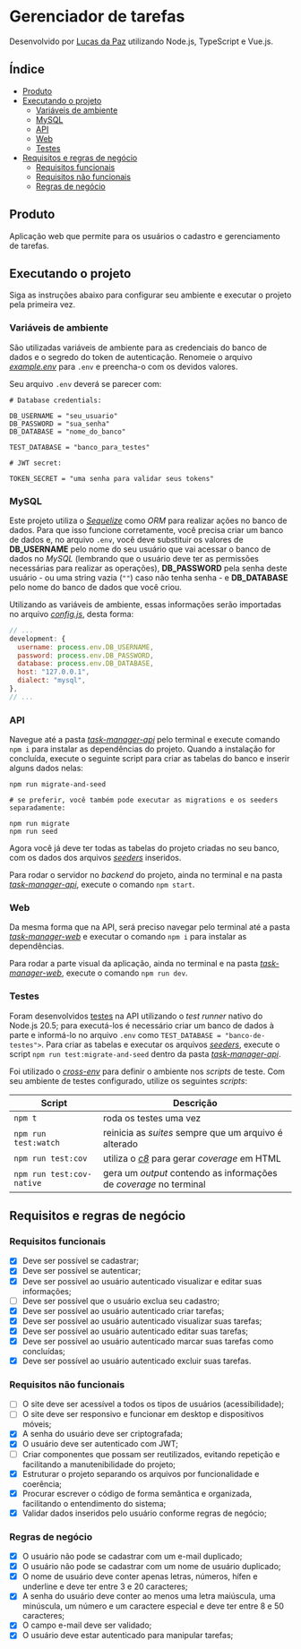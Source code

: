 # Gerenciador de tarefas

Desenvolvido por [Lucas da Paz](https://www.linkedin.com/in/xlucaspx/) utilizando Node.js, TypeScript e Vue.js.

## Índice

- [Produto](#produto)
- [Executando o projeto](#executando-o-projeto)
  - [Variáveis de ambiente](#variáveis-de-ambiente)
  - [MySQL](#mysql)
  - [API](#api)
  - [Web](#web)
  - [Testes](#testes)
- [Requisitos e regras de negócio](#requisitos-e-regras-de-negócio)
  - [Requisitos funcionais](#requisitos-funcionais)
  - [Requisitos não funcionais](#requisitos-não-funcionais)
  - [Regras de negócio](#regras-de-negócio)

## Produto

Aplicação web que permite para os usuários o cadastro e gerenciamento de tarefas.

## Executando o projeto

Siga as instruções abaixo para configurar seu ambiente e executar o projeto pela primeira vez.

### Variáveis de ambiente

São utilizadas variáveis de ambiente para as credenciais do banco de dados e o segredo do token de autenticação. Renomeie o arquivo [_example.env_](./task-manager-api/example.env) para `.env` e preencha-o com os devidos valores.

Seu arquivo `.env` deverá se parecer com:

```env
# Database credentials:

DB_USERNAME = "seu_usuario"
DB_PASSWORD = "sua_senha"
DB_DATABASE = "nome_do_banco"

TEST_DATABASE = "banco_para_testes"

# JWT secret:

TOKEN_SECRET = "uma senha para validar seus tokens"
```

### MySQL

Este projeto utiliza o [_Sequelize_](https://sequelize.org/) como _ORM_ para realizar ações no banco de dados. Para que isso funcione corretamente, você precisa criar um banco de dados e, no arquivo `.env`, você deve substituir os valores de **DB_USERNAME** pelo nome do seu usuário que vai acessar o banco de dados no _MySQL_ (lembrando que o usuário deve ter as permissões necessárias para realizar as operações), **DB_PASSWORD** pela senha deste usuário - ou uma string vazia (`""`) caso não tenha senha - e **DB_DATABASE** pelo nome do banco de dados que você criou.

Utilizando as variáveis de ambiente, essas informações serão importadas no arquivo [_config.js_](./task-manager-api/config/config.js), desta forma:

```js
// ...
development: {
  username: process.env.DB_USERNAME,
  password: process.env.DB_PASSWORD,
  database: process.env.DB_DATABASE,
  host: "127.0.0.1",
  dialect: "mysql",
},
// ...
```

### API

Navegue até a pasta [_task-manager-api_](./task-manager-api/) pelo terminal e execute comando `npm i` para instalar as dependências do projeto. Quando a instalação for concluída, execute o seguinte script para criar as tabelas do banco e inserir alguns dados nelas:

```
npm run migrate-and-seed

# se preferir, você também pode executar as migrations e os seeders separadamente:

npm run migrate
npm run seed
```

Agora você já deve ter todas as tabelas do projeto criadas no seu banco, com os dados dos arquivos [_seeders_](./task-manager-api/seeders/) inseridos.

Para rodar o servidor no _backend_ do projeto, ainda no terminal e na pasta [_task-manager-api_](./task-manager-api/), execute o comando `npm start`.

### Web

Da mesma forma que na API, será preciso navegar pelo terminal até a pasta [_task-manager-web_](./task-manager-web/) e executar o comando `npm i` para instalar as dependências.

Para rodar a parte visual da aplicação, ainda no terminal e na pasta [_task-manager-web_](./task-manager-web/), execute o comando `npm run dev`.

### Testes

Foram desenvolvidos [testes](./task-manager-api/test/) na API utilizando o _test runner_ nativo do Node.js 20.5; para executá-los é necessário criar um banco de dados à parte e informá-lo no arquivo `.env` como `TEST_DATABASE = "banco-de-testes">`. Para criar as tabelas e executar os arquivos [_seeders_](./task-manager-api/seeders/), execute o script `npm run test:migrate-and-seed` dentro da pasta [_task-manager-api_](./task-manager-api/).

Foi utilizado o [_cross-env_](https://www.npmjs.com/package/cross-env) para definir o ambiente nos _scripts_ de teste. Com seu ambiente de testes configurado, utilize os seguintes _scripts_:

| Script                    | Descrição                                                                        |
| ------------------------- | -------------------------------------------------------------------------------- |
| `npm t`                   | roda os testes uma vez                                                           |
| `npm run test:watch`      | reinicia as _suites_ sempre que um arquivo é alterado                            |
| `npm run test:cov`        | utiliza o [_c8_](https://www.npmjs.com/package/c8) para gerar _coverage_ em HTML |
| `npm run test:cov-native` | gera um _output_ contendo as informações de _coverage_ no terminal               |

## Requisitos e regras de negócio

### Requisitos funcionais

- [x] Deve ser possível se cadastrar;
- [x] Deve ser possível se autenticar;
- [x] Deve ser possível ao usuário autenticado visualizar e editar suas informações;
- [ ] Deve ser possível que o usuário exclua seu cadastro;
- [x] Deve ser possível ao usuário autenticado criar tarefas;
- [x] Deve ser possível ao usuário autenticado visualizar suas tarefas;
- [x] Deve ser possível ao usuário autenticado editar suas tarefas;
- [x] Deve ser possível ao usuário autenticado marcar suas tarefas como concluídas;
- [x] Deve ser possível ao usuário autenticado excluir suas tarefas.

### Requisitos não funcionais

- [ ] O site deve ser acessível a todos os tipos de usuários (acessibilidade);
- [ ] O site deve ser responsivo e funcionar em desktop e dispositivos móveis;
- [x] A senha do usuário deve ser criptografada;
- [x] O usuário deve ser autenticado com JWT;
- [ ] Criar componentes que possam ser reutilizados, evitando repetição e facilitando a manutenibilidade do projeto;
- [x] Estruturar o projeto separando os arquivos por funcionalidade e coerência;
- [x] Procurar escrever o código de forma semântica e organizada, facilitando o entendimento do sistema;
- [x] Validar dados inseridos pelo usuário conforme regras de negócio;

### Regras de negócio

- [x] O usuário não pode se cadastrar com um e-mail duplicado;
- [x] O usuário não pode se cadastrar com um nome de usuário duplicado;
- [x] O nome de usuário deve conter apenas letras, números, hífen e underline e deve ter entre 3 e 20 caracteres;
- [x] A senha do usuário deve conter ao menos uma letra maiúscula, uma minúscula, um número e um caractere especial e deve ter entre 8 e 50 caracteres;
- [x] O campo e-mail deve ser validado;
- [x] O usuário deve estar autenticado para manipular tarefas;
